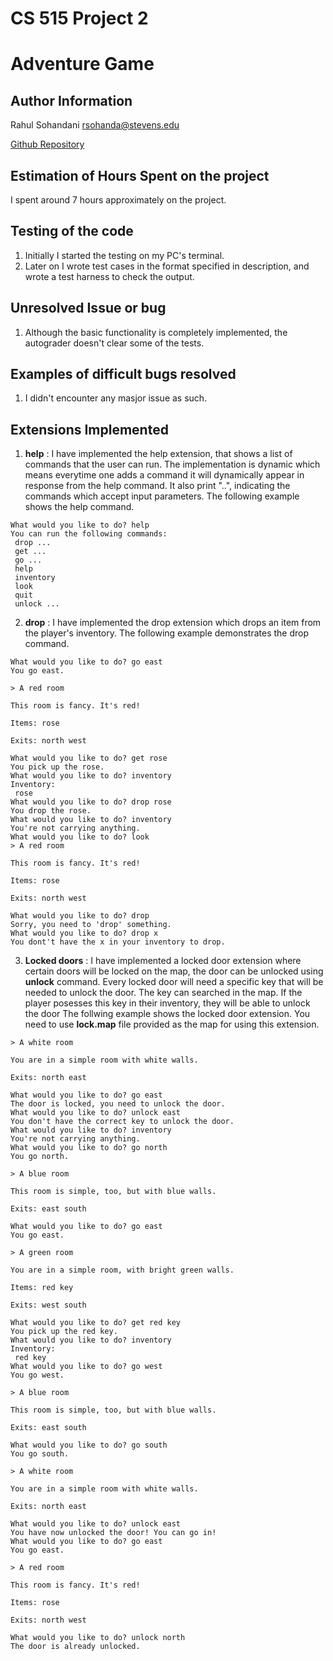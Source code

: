 # CS 515 Project 2

# Adventure Game

## Author Information
Rahul Sohandani 
rsohanda@stevens.edu

[Github Repository](https://github.com/rahul240699/CS515-Project-2)

## Estimation of Hours Spent on the project
I spent around 7 hours approximately on the project.

## Testing of the code
1. Initially I started the testing on my PC's terminal.
2. Later on I wrote test cases in the format specified in description, and wrote a test harness to check the output.

## Unresolved Issue or bug
1. Although the basic functionality is completely implemented, the autograder doesn't clear some of the tests.

## Examples of difficult bugs resolved
1. I didn't encounter any masjor issue as such.

## Extensions Implemented
1. **help** : I have implemented the help extension, that shows a list of commands that the user can run. The implementation is dynamic which means everytime one adds a command it will dynamically appear in response from the help command. It also print "..", indicating the commands which accept input parameters. The following example shows the help command.

```
What would you like to do? help
You can run the following commands:
 drop ...
 get ...
 go ...
 help
 inventory
 look
 quit
 unlock ...
```

2. **drop** : I have implemented the drop extension which drops an item from the player's inventory. The following example demonstrates the drop command.
```
What would you like to do? go east
You go east.

> A red room

This room is fancy. It's red!

Items: rose

Exits: north west

What would you like to do? get rose
You pick up the rose.
What would you like to do? inventory
Inventory: 
 rose
What would you like to do? drop rose
You drop the rose.
What would you like to do? inventory
You're not carrying anything.
What would you like to do? look
> A red room

This room is fancy. It's red!

Items: rose

Exits: north west

What would you like to do? drop
Sorry, you need to 'drop' something.
What would you like to do? drop x
You dont't have the x in your inventory to drop.
```

3. **Locked doors** : I have implemented a locked door extension where certain doors will be locked on the map, the door can be unlocked using **unlock** command. Every locked door will need a specific key that will be needed to unlock the door. The key can searched in the map. If the player posesses this key in their inventory, they will be able to unlock the door The follwing example shows the locked door extension. You need to use **lock.map** file provided as the map for using this extension.
```
> A white room

You are in a simple room with white walls.

Exits: north east

What would you like to do? go east
The door is locked, you need to unlock the door.
What would you like to do? unlock east
You don't have the correct key to unlock the door.
What would you like to do? inventory
You're not carrying anything.
What would you like to do? go north
You go north.

> A blue room

This room is simple, too, but with blue walls.

Exits: east south

What would you like to do? go east
You go east.

> A green room

You are in a simple room, with bright green walls.

Items: red key

Exits: west south

What would you like to do? get red key
You pick up the red key.
What would you like to do? inventory
Inventory: 
 red key
What would you like to do? go west
You go west.

> A blue room

This room is simple, too, but with blue walls.

Exits: east south

What would you like to do? go south
You go south.

> A white room

You are in a simple room with white walls.

Exits: north east

What would you like to do? unlock east
You have now unlocked the door! You can go in!
What would you like to do? go east
You go east.

> A red room

This room is fancy. It's red!

Items: rose

Exits: north west

What would you like to do? unlock north  
The door is already unlocked.
```